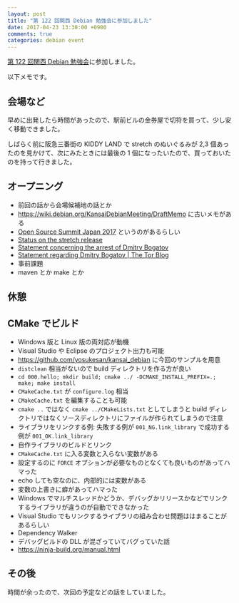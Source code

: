 ```yaml
---
layout: post
title: "第 122 回関西 Debian 勉強会に参加しました"
date: 2017-04-23 13:30:00 +0900
comments: true
categories: debian event
---
```

[第 122 回関西 Debian 勉強会](https://debianjp.connpass.com/event/54424/ "第 122 回関西 Debian 勉強会")に参加しました。

<!--more-->

以下メモです。

## 会場など

早めに出発したら時間があったので、駅前ビルの金券屋で切符を買って、少し安く移動できました。

しばらく前に阪急三番街の KIDDY LAND で stretch のぬいぐるみが 2,3 個あったのを見かけて、次にみたときには最後の 1 個になったいたので、買っておいたのを持って行きました。

## オープニング

- 前回の話から会場候補地の話とか
- https://wiki.debian.org/KansaiDebianMeeting/DraftMemo に古いメモがある
- [Open Source Summit Japan 2017](http://events.linuxfoundation.jp/events/open-source-summit-japan "Open Source Summit Japan 2017") というのがあるらしい
- [Status on the stretch release](https://lists.debian.org/debian-devel-announce/2017/04/msg00008.html "Status on the stretch release")
- [Statement concerning the arrest of Dmitry Bogatov](https://www.debian.org/News/2017/20170417 "Statement concerning the arrest of Dmitry Bogatov")
- [Statement regarding Dmitry Bogatov | The Tor Blog](https://blog.torproject.org/blog/statement-regarding-dmitry-bogatov "Statement regarding Dmitry Bogatov | The Tor Blog")
- 事前課題
- maven とか make とか

## 休憩

## CMake でビルド

- Windows 版と Linux 版の両対応が動機
- Visual Studio や Eclipse のプロジェクト出力も可能
- https://github.com/yosukesan/kansai_debian に今回のサンプルを用意
- `distclean` 相当がないので build ディレクトリを作る方が良い
- `cd 000.hello; mkdir build; cmake ../ -DCMAKE_INSTALL_PREFIX=.; make; make install`
- `CMakeCache.txt` が `configure.log` 相当
- `CMakeCache.txt` を編集することも可能
- `cmake ..` ではなく `cmake ../CMakeLists.txt` としてしまうと build ディレクトリではなくソースディレクトリにファイルが作られてしまうので注意
- ライブラリをリンクする例: 失敗する例が `001_NG.link_library` で成功する例が `001_OK.link_library`
- 自作ライブラリのビルドとリンク
- `CMakeCache.txt` に入る変数と入らない変数がある
- 設定するのに `FORCE` オプションが必要なものとなくても良いものがあってハマった
- echo しても空なのに、内部的には変数がある
- 変数の上書きに癖があってハマった
- Windows でマルチスレッドかどうか、デバッグかリリースかなどでリンクするライブラリが違うのが自動でできなかった
- Visual Studio でもリンクするライブラリの組み合わせ問題ははまることがあるらしい
- Dependency Walker
- デバッグビルドの DLL が混ざっていてバグっていた話
- https://ninja-build.org/manual.html

## その後

時間が余ったので、次回の予定などの話をしていました。
